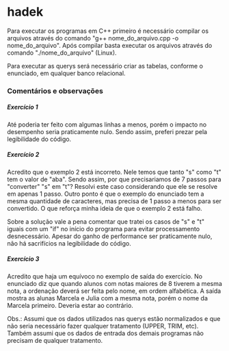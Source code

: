 # hadek
<p>Para executar os programas em C++ primeiro é necessário compilar os arquivos através do comando "g++ nome_do_arquivo.cpp -o nome_do_arquivo". Após compilar basta executar os arquivos através do comando "./nome_do_arquivo" (Linux).</p>

<p>Para executar as querys será necessário criar as tabelas, conforme o enunciado, em qualquer banco relacional.</p>

<h3>Comentários e observações</h3>

<h5>Exercício 1</h5>
<p>Até poderia ter feito com algumas linhas a menos, porém o impacto no desempenho seria praticamente nulo. Sendo assim, preferi prezar pela legibilidade do código.</p>

<h5>Exercício 2</h5>
<p>Acredito que o exemplo 2 está incorreto. Nele temos que tanto "s" como "t" tem o valor de "aba". Sendo assim, por que precisariamos de 7 passos para "converter" "s" em "t"? Resolvi este caso considerando que ele se resolve em apenas 1 passo. Outro ponto é que o exemplo do enunciado tem a mesma quantidade de caracteres, mas precisa de 1 passo a menos para ser convertido. O que reforça minha ideia de que o exemplo 2 está falho.</p>
<p> Sobre a solução vale a pena comentar que tratei os casos de "s" e "t" iguais com um "if" no início do programa para evitar processamento desnecessário. Apesar do ganho de performance ser praticamente nulo, não há sacrifícios na legibilidade do código.</p>

<h5>Exercício 3</h5>
<p>Acredito que haja um equívoco no exemplo de saída do exercício. No enunciado diz que quando alunos com notas maiores de 8 tiverem a mesma nota, a ordenação deverá ser feita pelo nome, em ordem alfabética. A saída mostra as alunas Marcela e Julia com a mesma nota, porém o nome da Marcela primeiro. Deveria estar ao contrário.</p>


<p>Obs.: Assumi que os dados utilizados nas querys estão normalizados e que não seria necessário fazer qualquer tratamento (UPPER, TRIM, etc). Também assumi que os dados de entrada dos demais programas não precisam de qualquer tratamento.</p>
